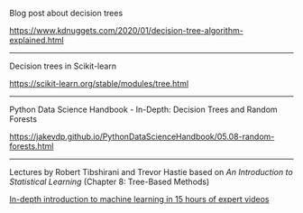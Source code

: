 
Blog post about decision trees

https://www.kdnuggets.com/2020/01/decision-tree-algorithm-explained.html

---

Decision trees in Scikit-learn

https://scikit-learn.org/stable/modules/tree.html

---

Python Data Science Handbook - In-Depth: Decision Trees and Random Forests

https://jakevdp.github.io/PythonDataScienceHandbook/05.08-random-forests.html

---


Lectures by Robert Tibshirani and Trevor Hastie based on _An Introduction to Statistical Learning_ (Chapter 8: Tree-Based Methods)

[In-depth introduction to machine learning in 15 hours of expert videos](https://www.dataschool.io/15-hours-of-expert-machine-learning-videos/)
